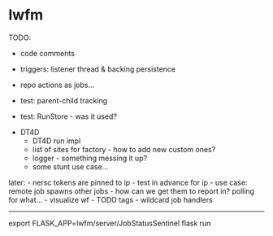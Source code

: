 # lwfm


TODO:

- code comments

- triggers: listener thread & backing persistence


- repo actions as jobs...

- test: parent-child tracking
- test: RunStore - was it used?

+ DT4D
    - DT4D run impl
    - list of sites for factory - how to add new custom ones?
    - logger - something messing it up?
    - some stunt use case...


later:
    - nersc tokens are pinned to ip - test in advance for ip
    - use case: remote job spawns other jobs - how can we get them to report in?  polling for what...
    - visualize wf
    - TODO tags
    - wildcard job handlers


************************************************************************************************************************************

export FLASK_APP=lwfm/server/JobStatusSentinel
flask run
